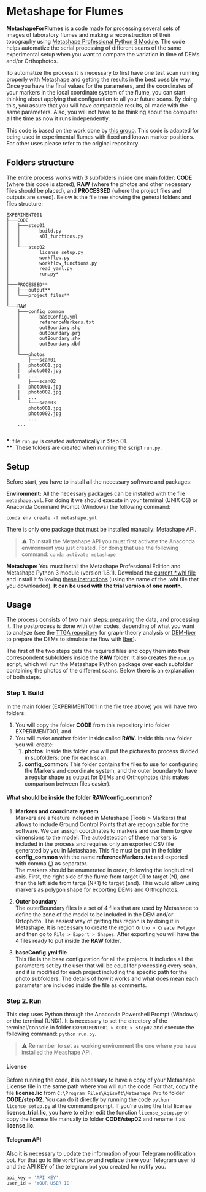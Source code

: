 # Metashape for Flumes

**MetashapeForFlumes** is a code made for processing several sets of images of laboratory flumes and making a reconstruction of their topography using [Metashape Professional Python 3 Module](https://www.agisoft.com/features/professional-edition/). The code helps automatize the serial processing of different scans of the same experimental setup when you want to compare the variation in time of DEMs and/or Orthophotos.

To automatize the process it is necessary to first have one test scan running properly with Metashape and getting the results in the best possible way. Once you have the final values for the parameters, and the coordinates of your markers in the local coordinate system of the flume, you can start thinking about applying that configuration to all your future scans. By doing this, you assure that you will have comparable results, all made with the same parameters. Also, you will not have to be thinking about the computer all the time as now it runs independently.

This code is based on the work done by [this group](https://github.com/ucdavis/metashape). This code is adapted for being used in experimental flumes with fixed and known marker positions. For other uses please refer to the original repository.

## Folders structure 

The entire process works with 3 subfolders inside one main folder: **CODE** (where this code is stored), **RAW** (where the photos and other necessary files should be placed), and **PROCESSED** (where the project files and outputs are saved). Below is the file tree showing the general folders and files structure:

```
EXPERIMENT001
├───CODE
│   ├───step01
│   │       build.py
│   │       s01_functions.py
│   │
│   └───step02
│           license_setup.py
│           workflow.py
│           workflow_functions.py
│           read_yaml.py
│           run.py*
│
├───PROCESSED**
│   ├───output**
│   └───project_files**
│
└───RAW
    ├───config_common
    │       baseConfig.yml
    │       referenceMarkers.txt
    │       outBoundary.shp
    │	    outBoundary.prj
    │       outBoundary.shx
    │       outBoundary.dbf
    │
    └───photos
        ├───scan01
	|	photo001.jpg
	|	photo002.jpg
	|	...
        ├───scan02
	|	photo001.jpg
	|	photo002.jpg
	|	...
        └───scan03
		photo001.jpg
		photo002.jpg
		...
	...
        
```

**\***: file `run.py` is created automatically in Step 01.  
**\*\***: These folders are created when running the script `run.py`.

## Setup

Before start, you have to install all the necessary software and packages:   

**Environment:** All the necessary packages can be installed with the file `metashape.yml`. For doing it we should execute in your terminal (UNIX OS) or Anaconda Command Prompt (Windows) the following command:

```
conda env create -f metashape.yml 
```

There is only one package that must be installed manually: Metashape API. 

> ⚠️ To install the Metashape API you must first activate the Anaconda environment you just created. For doing that use the following command: `conda activate metashape`

**Metashape:** You must install the Metashape Professional Edition and Metashape Python 3 module (version 1.8.1). Download the [current \*.whl file](https://www.agisoft.com/downloads/installer/) and install it following [these instructions](https://agisoft.freshdesk.com/support/solutions/articles/31000148930-how-to-install-metashape-stand-alone-python-module) (using the name of the .whl file that you downloaded). **It can be used with the trial version of one month.**

## Usage  
The process consists of two main steps: preparing the data, and processing it. The postprocess is done with other codes, depending of what you want to analyze (see the [TTGA repository](https://github.com/cgotelli/DEM-ttga) for graph-theory analysis or [DEM-Iber](https://github.com/cgotelli/DEM-Iber/) to prepare the DEMs to simulate the flow with [Iber](https://iberaula.es/)). 

The first of the two steps gets the required files and copy them into their correspondent subfolders inside the **RAW** folder. It also creates the `run.py` script, which will run the Metashape Python package over each subfolder containing the photos of the different scans. Below there is an explanation of both steps.

### Step 1. Build  
In the main folder (EXPERIMENT001 in the file tree above) you will have two folders:  
1. You will copy the folder **CODE** from this repository into folder EXPERIMENT001, and
2. You will make another folder inside called **RAW**. Inside this new folder you will create:
	1. **photos**: Inside this folder you will put the pictures to process divided in subfolders: one for each scan.
	2. **config_common**: This folder contains the files to use for configuring the Markers and coordinate system, and the outer boundary to have a regular shape as output for DEMs and Orthophotos (this makes comparison between files easier).

#### What should be inside the folder **RAW/config_common**?

1. **Markers and coordinate system**  
Markers are a feature included in Metashape (Tools > Markers) that allows to include Ground Control Points that are recognizable for the software. We can assign coordinates to markers and use them to give dimensions to the model. The autodetection of these markers is included in the process and requires only an exported CSV file generated by you in Metashape. This file must be put in the folder **config_common** with the name **referenceMarkers.txt** and exported with comma (,) as separator.  
The markers should be enumerated in order, following the longitudinal axis. First, the right side of the flume from target 01 to target (N), and then the left side from targe (N+1) to target (end). This would allow using markers as polygon shape for exporting DEMs and Orthophotos.

2. **Outer boundary**  
The outerBoundary files is a set of 4 files that are used by Metashape to define the zone of the model to be included in the DEM and/or Ortophoto. The easiest way of getting this region is by doing it in Metashape. It is necessary to create the region `Ortho > Create Polygon` and then go to `File > Export > Shapes`. After exporting you will have the 4 files ready to put inside the **RAW** folder.

3. **baseConfig.yml file**  
This file is the base configuration for all the projects. It includes all the parameters set by the user that will be equal for processing every scan, and it is modified for each project including the specific path for the photo subfolders. The details of how it works and what does mean each parameter are included inside the file as comments. 


### Step 2. Run

This step uses Python through the Anaconda Powershell Prompt (Windows) or the terminal (UNIX). It is necessary to set the directory of the terminal/console in folder `EXPERIMENT001 > CODE > step02` and execute the following command: `python run.py`. 
> :warning: Remember to set as working environment the one where you have installed the Meashape API.


#### License 

Before running the code, it is necessary to have a copy of your Metashape License file in the same path where you will run the code. For that, copy the file **license.lic** from `C:\Program Files\Agisoft\Metashape Pro` to folder **CODE/step02**. You can do it directly by running the code `python license_setup.py` at the command prompt. If you're using the trial license **license_trial.lic**, you have to either edit the function ```license_setup.py``` or copy the license file manually to folder **CODE/step02** and rename it as **license.lic**.

#### Telegram API

Also it is necessary to update the information of your Telegram notification bot. For that go to file `workflow.py` and replace there your Telegram user id and the API KEY of the telegram bot you created for notify you.  

```python
api_key = 'API KEY'
user_id = 'YOUR USER ID'
```

[^1]: Up to now (August, 2022) it doesn't work with Python 3.9. 
